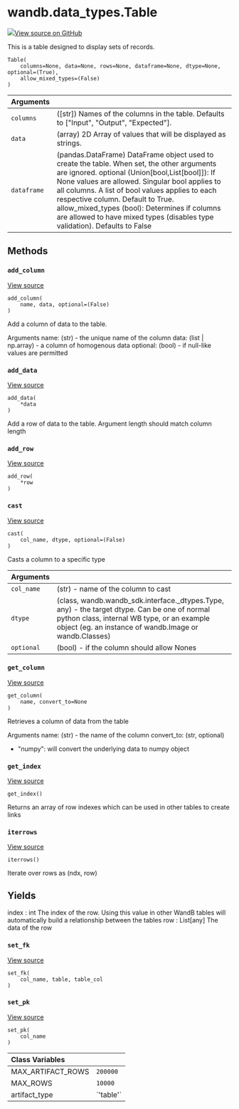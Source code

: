 # wandb.data\_types.Table

[![](https://www.tensorflow.org/images/GitHub-Mark-32px.png)View source on GitHub](https://www.github.com/wandb/client/tree/7bbc4a4eac8eeb2bf37a62ce519e0de61c67eadf/wandb/data_types.py#L139-L755)

This is a table designed to display sets of records.

```text
Table(
    columns=None, data=None, rows=None, dataframe=None, dtype=None, optional=(True),
    allow_mixed_types=(False)
)
```

| Arguments |  |
| :--- | :--- |
|  `columns` |  \(\[str\]\) Names of the columns in the table. Defaults to \["Input", "Output", "Expected"\]. |
|  `data` |  \(array\) 2D Array of values that will be displayed as strings. |
|  `dataframe` |  \(pandas.DataFrame\) DataFrame object used to create the table. When set, the other arguments are ignored. optional \(Union\[bool,List\[bool\]\]\): If None values are allowed. Singular bool applies to all columns. A list of bool values applies to each respective column. Default to True. allow\_mixed\_types \(bool\): Determines if columns are allowed to have mixed types \(disables type validation\). Defaults to False |

## Methods

### `add_column` <a id="add_column"></a>

[View source](https://www.github.com/wandb/client/tree/7bbc4a4eac8eeb2bf37a62ce519e0de61c67eadf/wandb/data_types.py#L682-L721)

```text
add_column(
    name, data, optional=(False)
)
```

Add a column of data to the table.

Arguments name: \(str\) - the unique name of the column data: \(list \| np.array\) - a column of homogenous data optional: \(bool\) - if null-like values are permitted

### `add_data` <a id="add_data"></a>

[View source](https://www.github.com/wandb/client/tree/7bbc4a4eac8eeb2bf37a62ce519e0de61c67eadf/wandb/data_types.py#L359-L389)

```text
add_data(
    *data
)
```

Add a row of data to the table. Argument length should match column length

### `add_row` <a id="add_row"></a>

[View source](https://www.github.com/wandb/client/tree/7bbc4a4eac8eeb2bf37a62ce519e0de61c67eadf/wandb/data_types.py#L355-L357)

```text
add_row(
    *row
)
```

### `cast` <a id="cast"></a>

[View source](https://www.github.com/wandb/client/tree/7bbc4a4eac8eeb2bf37a62ce519e0de61c67eadf/wandb/data_types.py#L254-L308)

```text
cast(
    col_name, dtype, optional=(False)
)
```

Casts a column to a specific type

| Arguments |  |
| :--- | :--- |
|  `col_name` |  \(str\) - name of the column to cast |
|  `dtype` |  \(class, wandb.wandb\_sdk.interface.\_dtypes.Type, any\) - the target dtype. Can be one of normal python class, internal WB type, or an example object \(eg. an instance of wandb.Image or wandb.Classes\) |
|  `optional` |  \(bool\) - if the column should allow Nones |

### `get_column` <a id="get_column"></a>

[View source](https://www.github.com/wandb/client/tree/7bbc4a4eac8eeb2bf37a62ce519e0de61c67eadf/wandb/data_types.py#L723-L746)

```text
get_column(
    name, convert_to=None
)
```

Retrieves a column of data from the table

Arguments name: \(str\) - the name of the column convert\_to: \(str, optional\)

* "numpy": will convert the underlying data to numpy object

### `get_index` <a id="get_index"></a>

[View source](https://www.github.com/wandb/client/tree/7bbc4a4eac8eeb2bf37a62ce519e0de61c67eadf/wandb/data_types.py#L748-L755)

```text
get_index()
```

Returns an array of row indexes which can be used in other tables to create links

### `iterrows` <a id="iterrows"></a>

[View source](https://www.github.com/wandb/client/tree/7bbc4a4eac8eeb2bf37a62ce519e0de61c67eadf/wandb/data_types.py#L561-L574)

```text
iterrows()
```

Iterate over rows as \(ndx, row\)

## Yields

index : int The index of the row. Using this value in other WandB tables will automatically build a relationship between the tables row : List\[any\] The data of the row

### `set_fk` <a id="set_fk"></a>

[View source](https://www.github.com/wandb/client/tree/7bbc4a4eac8eeb2bf37a62ce519e0de61c67eadf/wandb/data_types.py#L581-L585)

```text
set_fk(
    col_name, table, table_col
)
```

### `set_pk` <a id="set_pk"></a>

[View source](https://www.github.com/wandb/client/tree/7bbc4a4eac8eeb2bf37a62ce519e0de61c67eadf/wandb/data_types.py#L576-L579)

```text
set_pk(
    col_name
)
```

| Class Variables |  |
| :--- | :--- |
|  MAX\_ARTIFACT\_ROWS |  `200000` |
|  MAX\_ROWS |  `10000` |
|  artifact\_type |  \`'table'\` |


